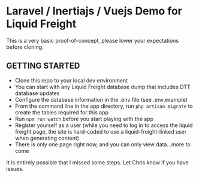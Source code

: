 # Laravel / Inertiajs / Vuejs Demo for Liquid Freight

This is a very basic proof-of-concept, please lower your expectations before cloning.

## GETTING STARTED
- Clone this repo to your local dev environment
- You can start with any Liquid Freight database dump that includes DTT database updates
- Configure the database information in the .env file (see .env.example) 
- From the command line in the app directory, run `php artisan migrate` to create the tables required for this app
- Run `npm run watch` before you start playing with the app
- Register yourself as a user (while you need to log in to access the liquid freight page, the site is hard-coded to use a liquid-freight-linked user when generating content)
- There is only one page right now, and you can only view data...more to come

It is entirely possible that I missed some steps.  Let Chris know if you have issues.




